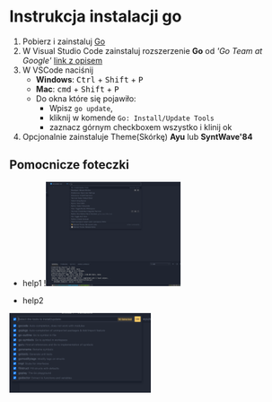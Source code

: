 # Instrukcja instalacji go

1. Pobierz i zainstaluj [Go](https://golang.org/dl/)
2. W Visual Studio Code zainstaluj rozszerzenie **Go** od *'Go Team at Google'* [link z opisem](https://code.visualstudio.com/docs/languages/go)
3. W VSCode naciśnij
    * **Windows**: <kbd>Ctrl</kbd> + <kbd>Shift</kbd> + <kbd>P</kbd>
    * **Mac**: <kbd>cmd</kbd> + <kbd>Shift</kbd> + <kbd>P</kbd>
    * Do okna które się pojawiło:
        * Wpisz `go update`, 
        * kliknij w komende `Go: Install/Update Tools` 
        * zaznacz górnym checkboxem wszystko i klinij ok
4. Opcjonalnie zainstaluje Theme(Skórkę) **Ayu** lub **SyntWave'84**


## Pomocnicze foteczki

* help1
!<img src="https://github.com/Ko4s/goCourseIntruction/blob/master/images/wyszkiwanie.png" width="50%">

* help2
<img src="https://github.com/Ko4s/goCourseIntruction/blob/master/images/checkboxy.png" width="50%">